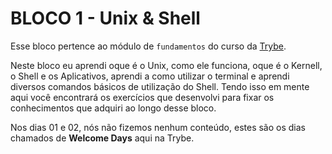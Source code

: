 # BLOCO 1 - Unix & Shell

Esse bloco pertence ao módulo de `fundamentos` do curso da [Trybe](https://www.betrybe.com/).

Neste bloco eu aprendi oque é o Unix, como ele funciona, oque é o Kernell, o Shell e os Aplicativos, aprendi a como utilizar o terminal e aprendi diversos comandos básicos de utilização do Shell.
Tendo isso em mente aqui você encontrará os exercícios que desenvolvi para fixar os conhecimentos que adquiri ao longo desse bloco.

Nos dias 01 e 02, nós não fizemos nenhum conteúdo, estes são os dias chamados de **Welcome Days** aqui na Trybe.
